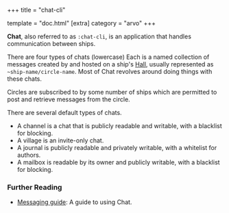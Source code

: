 +++
title = "chat-cli"

template = "doc.html"
[extra]
category = "arvo"
+++

**Chat**, also referred to as `:chat-cli`, is an application that handles communication between ships.

There are four types of chats (lowercase) Each is a named collection of messages created by and hosted on a ship's [Hall](../hall), usually represented as `~ship-name/circle-name`. Most of Chat revolves around doing things with these chats.

Circles are subscribed to by some number of ships which are permitted to post and retrieve messages from the circle.

There are several default types of chats.

 * A channel is a chat that is publicly readable and writable, with a blacklist for blocking.
 * A village is an invite-only chat.
 * A journal is publicly readable and privately writable, with a whitelist for authors.
 * A mailbox is readable by its owner and publicly writable, with a blacklist for blocking.

### Further Reading

- [Messaging guide](@/using/operations/using-your-ship.md#messaging): A guide to using Chat.
